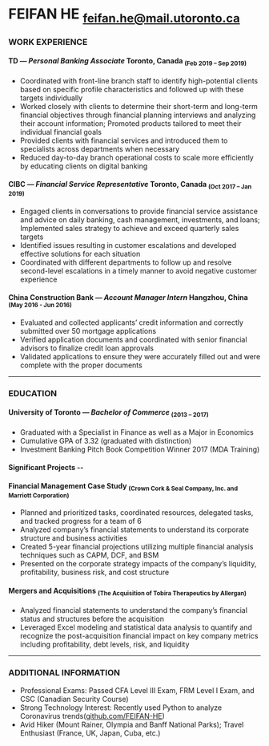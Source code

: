 



# FEIFAN HE <script>document.write('&nbsp;'.repeat(50))</script><sub>feifan.he@mail.utoronto.ca</sub>



### WORK EXPERIENCE

#### TD _— Personal Banking Associate_ Toronto, Canada <sub>(Feb 2019 – Sep 2019)</sub>
- Coordinated with front-line branch staff to identify high-potential clients based on specific profile characteristics and followed up with these targets individually
- Worked closely with clients to determine their short-term and long-term financial objectives through financial planning interviews and analyzing their account information; Promoted products tailored to meet their individual financial goals
- Provided clients with financial services and introduced them to specialists across departments when necessary
- Reduced day-to-day branch operational costs to scale more efficiently by educating clients on digital banking

#### CIBC _— Financial Service Representative_  Toronto, Canada <sub>(Oct 2017 – Jan 2019)</sub>
- Engaged clients in conversations to provide financial service assistance and advice on daily banking, cash management, investments, and loans; Implemented sales strategy to achieve and exceed quarterly sales targets
- Identified issues resulting in customer escalations and developed effective solutions for each situation
- Coordinated with different departments to follow up and resolve second-level escalations in a timely manner to avoid negative customer experience

#### China Construction Bank _— Account Manager Intern_ Hangzhou, China <sub>(May 2016 - Jun 2016)</sub>
- Evaluated and collected applicants’ credit information and correctly submitted over 50 mortgage applications
- Verified application documents and coordinated with senior financial advisors to finalize credit loan approvals
- Validated applications to ensure they were accurately filled out and were complete with the proper documents

---
### EDUCATION
#### University of Toronto _— Bachelor of Commerce_ <sub>(2013 – 2017)</sub>
- Graduated with a Specialist in Finance as well as a Major in Economics
- Cumulative GPA of 3.32 (graduated with distinction)
- Investment Banking Pitch Book Competition Winner 2017 (MDA Training)

#### Significant Projects --
#### Financial Management Case Study <sub>(Crown Cork & Seal Company, Inc. and Marriott Corporation)</sub>
- Planned and prioritized tasks, coordinated resources, delegated tasks, and tracked progress for a team of 6
- Analyzed company’s financial statements to understand its corporate structure and business activities
- Created 5-year financial projections utilizing multiple financial analysis techniques such as CAPM, DCF, and BSM
- Presented on the corporate strategy impacts of the company’s liquidity, profitability, business risk, and cost structure

#### Mergers and Acquisitions <sub>(The Acquisition of Tobira Therapeutics by Allergan)</sub>
- Analyzed financial statements to understand the company’s financial status and structures before the acquisition
- Leveraged Excel modeling and statistical data analysis to quantify and recognize the post-acquisition financial impact on key company metrics including profitability, debt levels, risk, and liquidity

---
### ADDITIONAL INFORMATION
- Professional Exams: Passed CFA Level III Exam, FRM Level I Exam, and CSC (Canadian Security Course)
- Strong Technology Interest: Recently used Python to analyze Coronavirus trends([github.com/FEIFAN-HE](https://github.com/FEIFAN-HE))
- Avid Hiker (Mount Rainer, Olympia and Banff National Parks); Travel Enthusiast (France, UK, Japan, Cuba, etc.)
<!--stackedit_data:
eyJoaXN0b3J5IjpbNDgyMzQ3MjA1LC0xNjc2NjY0MTkzLC0yMT
I5MTY5NTg5LDQ4NTkxNzcwNywxMTUxMzkyNDExLC00MDc3NDgy
MjcsLTIyMDMwNzk0OSwtMTU3MzM2MDA3OCwzMzAzNjQ5NDIsNz
c1OTQ1ODU4LC04MDMzOTkyOTcsNDk3NDU2MTU2LDIwMzMyMDIw
ODUsOTEzMDcxMjEzLDE2MDY0MjU3MDYsODA5NjE2MTU0LDMxND
cxOTQwMyw5OTkwOTU5NTksLTIwOTA4NTU2NTksNjU0NzA5MTIx
XX0=
-->